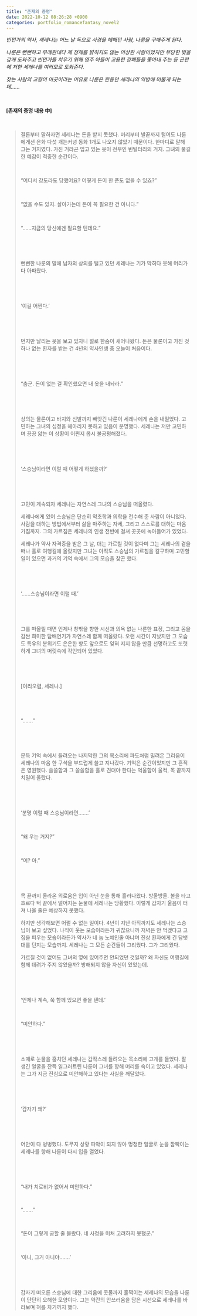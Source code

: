 ```yaml
---
title: "존재의 증명"
date: 2022-10-12 08:26:28 +0900
categories: portfolio_romancefantasy_novel2 
---
```


*빈민가의 약사, 세레나는 어느 날 독으로 사경을 헤매던 사람, 나룬을 구해주게 된다.* 

*나룬은 뻔뻔하고 무례한데다 제 정체를 밝히지도 않는 이상한 사람이었지만 부당한 빚을 갚게 도와주고 빈민가를 치우기 위해 영주 아들이 고용한 깡패들을 쫓아내 주는 등 곤란에 처한 세레나를 여러모로 도와준다.*

*찾는 사람의 고향이 이곳이라는 이유로 나룬은 한동안 세레나의 약방에 머물게 되는데……*







​    

**[존재의 증명 내용 中]**

​    

> 결론부터 말하자면 세레나는 돈을 받지 못했다. 머리부터 발끝까지 털어도 나룬에게선 은화 다섯 개는커녕 동화 1개도 나오지 않았기 때문이다. 한마디로 말해 그는 거지였다. 가진 거라곤 입고 있는 옷이 전부인 빈털터리의 거지. 그녀의 불길한 예감이 적중한 순간이다.
> ​   
>
> ​    
>
> “어디서 강도라도 당했어요? 어떻게 돈이 한 푼도 없을 수 있죠?”
>
> ​    
>
> “없을 수도 있지. 살아가는데 돈이 꼭 필요한 건 아니다.”
>
> ​    
>
> “……지금의 당신에겐 필요할 텐데요.”
>
> ​    
>
> ​    
>
> 뻔뻔한 나룬의 말에 남자의 상의를 털고 있던 세레나는 기가 막히다 못해 머리가 다 아파왔다. 
>
> ​    
>
> ​    
>
> ‘이걸 어쩐다.’
>
> ​    
>
> ​    
>
> 먼지만 날리는 옷을 보고 있자니 절로 한숨이 새어나왔다. 돈은 물론이고 가진 것 하나 없는 환자를 받는 건 4년의 약사인생 중 오늘이 처음이다. 
>
> ​    
>
> ​    
>
> “춥군. 돈이 없는 걸 확인했으면 내 옷을 내놔라.”
>
> ​    
>
> ​    
>
> 상의는 물론이고 바지와 신발까지 빼앗긴 나룬이 세레나에게 손을 내밀었다. 고민하는 그녀의 심정을 헤아리지 못하고 있음이 분명했다. 세레나는 저만 고민하며 끙끙 앓는 이 상황이 어쩐지 몹시 불공평해졌다.
>
> ​    
>
> ​    
>
> ‘스승님이라면 이럴 때 어떻게 하셨을까?’
>
> ​    
>
> ​    
>
> 고민이 계속되자 세레나는 자연스레 그녀의 스승님을 떠올렸다.
>
> 세레나에게 있어 스승님은 단순히 약초학과 의학을 전수해 준 사람이 아니었다. 사람을 대하는 방법에서부터 삶을 마주하는 자세, 그리고 스스로를 대하는 마음가짐까지. 그의 가르침은 세레나의 인생 전반에 걸쳐 곳곳에 녹아들어가 있었다. 
>
> 세레나가 약사 자격증을 받은 그 날, 더는 가르칠 것이 없다며 그는 세레나의 곁을 떠나 홀로 여행길에 올랐지만 그녀는 아직도 스승님의 가르침을 갈구하며 고민할 일이 있으면 과거의 기억 속에서 그의 모습을 찾곤 했다. 
>
> ​    
>
> ​    
>
> ‘……스승님이라면 이럴 때.’
>
> ​    
>
> ​    
>
> 그를 떠올릴 때면 언제나 창밖을 향한 시선과 의욕 없는 나른한 표정, 그리고 몸을 감싼 희미한 담배연기가 자연스레 함께 떠올랐다. 오랜 시간이 지났지만 그 모습도 특유의 분위기도 은은한 향도 앞으로도 잊혀 지지 않을 만큼 선명하고도 또렷하게 그녀의 머릿속에 각인되어 있었다.
>
> ​    
>
> ​    
>
> [이리오렴, 세레나.]
>
> ​    
>
> ​    
>
> “…….” 
>
> ​    
>
> ​    
>
> 문득 기억 속에서 들려오는 나지막한 그의 목소리에 파도처럼 밀려온 그리움이 세레나의 마음 한 구석을 부드럽게 쓸고 지나갔다. 기억은 순간이었지만 그 흔적은 영원했다. 쓸쓸함과 그 쓸쓸함을 홀로 견뎌야 한다는 억울함이 울컥, 목 끝까지 치밀어 올랐다.  
>
> ​    
>
> ​    
>
> ‘분명 이럴 때 스승님이라면…….’  
>
> ​    
>
> “왜 우는 거지?”
>
> ​    
>
> “어? 아.”
>
> ​    
>
> ​    
>
> 목 끝까지 올라온 외로움은 입이 아닌 눈을 통해 흘러나왔다. 방울방울. 볼을 타고 흐르다 턱 끝에서 떨어지는 눈물에 세레나는 당황했다. 이렇게 갑자기 울음이 터져 나올 줄은 예상하지 못했다.
>
> 하지만 생각해보면 어쩔 수 없는 일이다. 4년이 지난 아직까지도 세레나는 스승님이 보고 싶었다. 나직이 웃는 모습이라든가 귀찮으니까 저녁은 안 먹겠다고 고집을 피우는 모습이라든가 약사가 네 놈 노예인줄 아냐며 진상 환자에게 긴 담뱃대를 던지는 모습까지. 세레나는 그 모든 순간들이 그리웠다. 그가 그리웠다.
>
> 가르칠 것이 없어도 그녀의 옆에 있어주면 안되었던 것일까? 왜 자신도 여행길에 함께 데려가 주지 않았을까? 방해되지 않을 자신이 있었는데. 
>
> ​    
>
> ​    
>
> ‘언제나 계속, 쭉 함께 있으면 좋을 텐데.’
>
> ​    
>
> “미안하다.”
>
> ​    
>
> ​    
>
> 소매로 눈물을 훔치던 세레나는 갑작스레 들려오는 목소리에 고개를 들었다. 잘생긴 얼굴을 잔뜩 일그러트린 나룬이 그녀를 향해 머리를 숙이고 있었다. 세레나는 그가 지금 진심으로 미안해하고 있다는 사실을 깨달았다.
>
> ​    
>
> ​    
>
> ‘갑자기 왜?’
>
> ​    
>
> ​    
>
> 어안이 다 벙벙했다. 도무지 상황 파악이 되지 않아 멍청한 얼굴로 눈을 깜빡이는 세레나를 향해 나룬이 다시 입을 열었다.
>
> ​    
>
> ​    
>
> “내가 치료비가 없어서 미안하다.”
>
> ​    
>
> “…….”
>
> ​    
>
> “돈이 그렇게 궁할 줄 몰랐다. 네 사정을 미처 고려하지 못했군.”
>
> ​    
>
> ‘아니, 그거 아니야…….’
>
> ​    
>
> ​    
>
> 갑자기 떠오른 스승님에 대한 그리움에 콧물까지 훌쩍이는 세레나의 모습을 나룬이 단단히 오해한 모양이다. 그는 약간의 안쓰러움을 담은 시선으로 세레나를 바라보며 혀를 차기까지 했다.